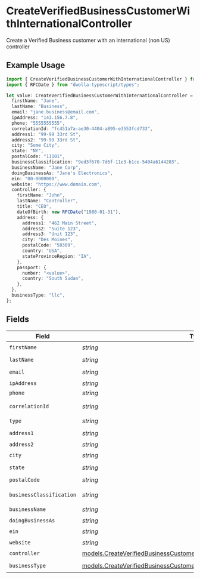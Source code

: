 # CreateVerifiedBusinessCustomerWithInternationalController

Create a Verified Business customer with an international (non US) controller

## Example Usage

```typescript
import { CreateVerifiedBusinessCustomerWithInternationalController } from "dwolla-typescript";
import { RFCDate } from "dwolla-typescript/types";

let value: CreateVerifiedBusinessCustomerWithInternationalController = {
  firstName: "Jane",
  lastName: "Business",
  email: "jane.business@email.com",
  ipAddress: "143.156.7.8",
  phone: "5555555555",
  correlationId: "fc451a7a-ae30-4404-aB95-e3553fcd733",
  address1: "99-99 33rd St",
  address2: "99-99 33rd St",
  city: "Some City",
  state: "NY",
  postalCode: "11101",
  businessClassification: "9ed3f670-7d6f-11e3-b1ce-5404a6144203",
  businessName: "Jane Corp",
  doingBusinessAs: "Jane's Electronics",
  ein: "00-0000000",
  website: "https://www.domain.com",
  controller: {
    firstName: "John",
    lastName: "Controller",
    title: "CEO",
    dateOfBirth: new RFCDate("1980-01-31"),
    address: {
      address1: "462 Main Street",
      address2: "Suite 123",
      address3: "Unit 123",
      city: "Des Moines",
      postalCode: "50309",
      country: "USA",
      stateProvinceRegion: "IA",
    },
    passport: {
      number: "<value>",
      country: "South Sudan",
    },
  },
  businessType: "llc",
};
```

## Fields

| Field                                                                                                                                                              | Type                                                                                                                                                               | Required                                                                                                                                                           | Description                                                                                                                                                        | Example                                                                                                                                                            |
| ------------------------------------------------------------------------------------------------------------------------------------------------------------------ | ------------------------------------------------------------------------------------------------------------------------------------------------------------------ | ------------------------------------------------------------------------------------------------------------------------------------------------------------------ | ------------------------------------------------------------------------------------------------------------------------------------------------------------------ | ------------------------------------------------------------------------------------------------------------------------------------------------------------------ |
| `firstName`                                                                                                                                                        | *string*                                                                                                                                                           | :heavy_check_mark:                                                                                                                                                 | N/A                                                                                                                                                                | Jane                                                                                                                                                               |
| `lastName`                                                                                                                                                         | *string*                                                                                                                                                           | :heavy_check_mark:                                                                                                                                                 | N/A                                                                                                                                                                | Business                                                                                                                                                           |
| `email`                                                                                                                                                            | *string*                                                                                                                                                           | :heavy_check_mark:                                                                                                                                                 | N/A                                                                                                                                                                | jane.business@email.com                                                                                                                                            |
| `ipAddress`                                                                                                                                                        | *string*                                                                                                                                                           | :heavy_minus_sign:                                                                                                                                                 | N/A                                                                                                                                                                | 143.156.7.8                                                                                                                                                        |
| `phone`                                                                                                                                                            | *string*                                                                                                                                                           | :heavy_minus_sign:                                                                                                                                                 | N/A                                                                                                                                                                | 5555555555                                                                                                                                                         |
| `correlationId`                                                                                                                                                    | *string*                                                                                                                                                           | :heavy_minus_sign:                                                                                                                                                 | N/A                                                                                                                                                                | fc451a7a-ae30-4404-aB95-e3553fcd733                                                                                                                                |
| `type`                                                                                                                                                             | *string*                                                                                                                                                           | :heavy_check_mark:                                                                                                                                                 | N/A                                                                                                                                                                |                                                                                                                                                                    |
| `address1`                                                                                                                                                         | *string*                                                                                                                                                           | :heavy_check_mark:                                                                                                                                                 | N/A                                                                                                                                                                | 99-99 33rd St                                                                                                                                                      |
| `address2`                                                                                                                                                         | *string*                                                                                                                                                           | :heavy_minus_sign:                                                                                                                                                 | N/A                                                                                                                                                                | 99-99 33rd St                                                                                                                                                      |
| `city`                                                                                                                                                             | *string*                                                                                                                                                           | :heavy_check_mark:                                                                                                                                                 | N/A                                                                                                                                                                | Some City                                                                                                                                                          |
| `state`                                                                                                                                                            | *string*                                                                                                                                                           | :heavy_check_mark:                                                                                                                                                 | N/A                                                                                                                                                                | NY                                                                                                                                                                 |
| `postalCode`                                                                                                                                                       | *string*                                                                                                                                                           | :heavy_check_mark:                                                                                                                                                 | N/A                                                                                                                                                                | 11101                                                                                                                                                              |
| `businessClassification`                                                                                                                                           | *string*                                                                                                                                                           | :heavy_check_mark:                                                                                                                                                 | N/A                                                                                                                                                                | 9ed3f670-7d6f-11e3-b1ce-5404a6144203                                                                                                                               |
| `businessName`                                                                                                                                                     | *string*                                                                                                                                                           | :heavy_check_mark:                                                                                                                                                 | N/A                                                                                                                                                                | Jane Corp                                                                                                                                                          |
| `doingBusinessAs`                                                                                                                                                  | *string*                                                                                                                                                           | :heavy_minus_sign:                                                                                                                                                 | N/A                                                                                                                                                                | Jane's Electronics                                                                                                                                                 |
| `ein`                                                                                                                                                              | *string*                                                                                                                                                           | :heavy_check_mark:                                                                                                                                                 | N/A                                                                                                                                                                | 00-0000000                                                                                                                                                         |
| `website`                                                                                                                                                          | *string*                                                                                                                                                           | :heavy_minus_sign:                                                                                                                                                 | N/A                                                                                                                                                                | https://www.domain.com                                                                                                                                             |
| `controller`                                                                                                                                                       | [models.CreateVerifiedBusinessCustomerWithInternationalControllerController](../models/createverifiedbusinesscustomerwithinternationalcontrollercontroller.md)     | :heavy_check_mark:                                                                                                                                                 | N/A                                                                                                                                                                |                                                                                                                                                                    |
| `businessType`                                                                                                                                                     | [models.CreateVerifiedBusinessCustomerWithInternationalControllerBusinessType](../models/createverifiedbusinesscustomerwithinternationalcontrollerbusinesstype.md) | :heavy_check_mark:                                                                                                                                                 | N/A                                                                                                                                                                | llc                                                                                                                                                                |